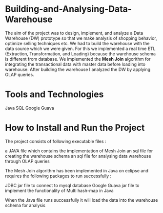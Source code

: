 # Building-and-Analysing-Data-Warehouse
The aim of the project was to design, implement, and analyze a Data Warehouse (DW) prototype so that we make analysis of shopping behavior, optimize selling techniques etc. We had to build the warehouse with the data source which we were given. For this we implemented a real time ETL (Extraction, Transformation, and Loading) because the warehouse schema is different from database. We implemented the **Mesh Join** algorithm for integrating the transactional data with master data before loading into warehouse. After building the warehouse I analyzed the DW by applying OLAP queries.

# Tools and Technologies
Java
SQL
Google Guava

# How to Install and Run the Project
The project consists of following executable files :

a JAVA file which contains the implementation of Mesh Join
an sql file for creating the warehouse schema
an sql file for analysing data warehouse through OLAP queries


The Mesh Join algorithm has been implemented in Java on eclipse and requires the following packages to run successfully :

JDBC jar file to connect to mysql database
Google Guava jar file to implement the functionality of Multi hash-map in Java

When the Java file runs successfully it will load the data into the warehouse schema for analysis
